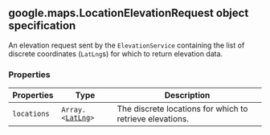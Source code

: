 <h2 id="LocationElevationRequest">
google.maps.LocationElevationRequest
object specification
</h2><p>An elevation request sent by the <code>ElevationService</code> containing the list of discrete coordinates (<code>LatLng</code>s) for which to return elevation data.</p><h3>Properties</h3><table summary="interface LocationElevationRequest - Properties" width="100%">
<thead>
<tr><th>Properties</th>
<th>Type</th>
<th>Description</th>
</tr></thead>
<tbody>
<tr>
<td><code>locations</code></td>
<td><code>Array.&lt;<a href="https://github.com/amenadiel/google-maps-documentation/blob/master/docs/google.maps.LatLng.md">LatLng</a>&gt;</code></td>
<td>The discrete locations for which to retrieve elevations.</td>
</tr>
</tbody>
</table>